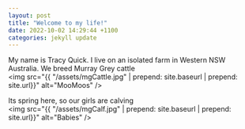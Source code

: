 ```yaml
---
layout: post
title: "Welcome to my life!"
date: 2022-10-02 14:29:44 +1100
categories: jekyll update
---
```


My name is Tracy Quick. I live on an isolated farm in Western NSW Australia.
We breed Murray Grey cattle \
<img src="{{ "/assets/mgCattle.jpg" | prepend: site.baseurl | prepend: site.url}}" alt="MooMoos" />

Its spring here, so our girls are calving \
<img src="{{ "/assets/mgCalf.jpg" | prepend: site.baseurl | prepend: site.url}}" alt="Babies" />
